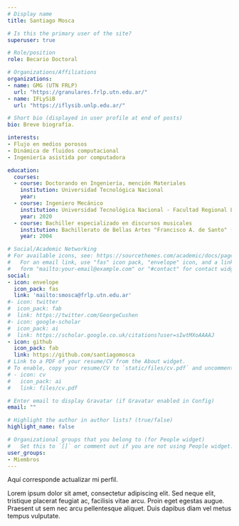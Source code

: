 ```yaml
---
# Display name
title: Santiago Mosca

# Is this the primary user of the site?
superuser: true

# Role/position
role: Becario Doctoral

# Organizations/Affiliations
organizations:
- name: GMG (UTN FRLP)
  url: "https://granulares.frlp.utn.edu.ar/"
- name: IFLySiB
  url: "https://iflysib.unlp.edu.ar/"

# Short bio (displayed in user profile at end of posts)
bio: Breve biografía.

interests:
- Flujo en medios porosos
- Dinámica de fluidos computacional
- Ingeniería asistida por computadora

education:
  courses:
  - course: Doctorando en Ingeniería, mención Materiales
    institution: Universidad Tecnológica Nacional
    year:
  - course: Ingeniero Mecánico
    institution: Universidad Tecnológica Nacional - Facultad Regional La Plata
    year: 2020
  - course: Bachiller especializado en discursos musicales
    institution: Bachillerato de Bellas Artes "Francisco A. de Santo" (UNLP)
    year: 2004

# Social/Academic Networking
# For available icons, see: https://sourcethemes.com/academic/docs/page-builder/#icons
#   For an email link, use "fas" icon pack, "envelope" icon, and a link in the
#   form "mailto:your-email@example.com" or "#contact" for contact widget.
social:
- icon: envelope
  icon_pack: fas
  link: 'mailto:smosca@frlp.utn.edu.ar'
#- icon: twitter
#  icon_pack: fab
#  link: https://twitter.com/GeorgeCushen
#- icon: google-scholar
#  icon_pack: ai
#  link: https://scholar.google.co.uk/citations?user=sIwtMXoAAAAJ
- icon: github
  icon_pack: fab
  link: https://github.com/santiagomosca
# Link to a PDF of your resume/CV from the About widget.
# To enable, copy your resume/CV to `static/files/cv.pdf` and uncomment the lines below.
# - icon: cv
#   icon_pack: ai
#   link: files/cv.pdf

# Enter email to display Gravatar (if Gravatar enabled in Config)
email: ""

# Highlight the author in author lists? (true/false)
highlight_name: false

# Organizational groups that you belong to (for People widget)
#   Set this to `[]` or comment out if you are not using People widget.
user_groups:
- Miembros
---
```


Aquí corresponde actualizar mi perfil.

Lorem ipsum dolor sit amet, consectetur adipiscing elit. Sed neque elit, tristique placerat feugiat ac, facilisis vitae arcu. Proin eget egestas augue. Praesent ut sem nec arcu pellentesque aliquet. Duis dapibus diam vel metus tempus vulputate.
